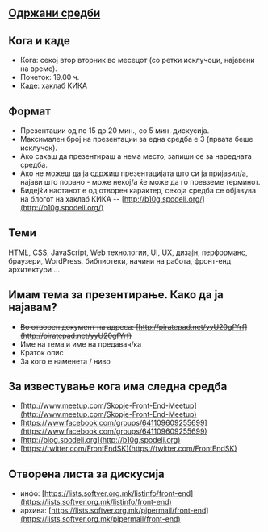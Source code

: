 ## [Одржани средби](held-meetups.md)

## Кога и каде

- Кога: секој втор вторник во месецот (со ретки исклучоци, најавени на време).
- Почеток: 19.00 ч.
- Каде: [хаклаб КИКА](https://www.openstreetmap.org/?mlat=41.99856&mlon=21.42485#map=19/41.99856/21.42485)

## Формат

- Презентации од по 15 до 20 мин., со 5 мин. дискусија.
- Максимален број на презентации за една средба е 3 (првата беше исклучок).
- Ако сакаш да презентираш а нема место, запиши се за наредната средба.
- Ако не можеш да ја одржиш презентацијата што си ја пријавил/а, најави што порано - може некој/а ќе може да го превземе терминот.
- Бидејќи настанот е од отворен карактер, секоја средба се објавува на блогот на хаклаб КИКА -- [http://b10g.spodeli.org/](http://b10g.spodeli.org/)

## Теми

HTML, CSS, JavaScript, Web технологии, UI, UX, дизајн, перформанс, браузери, WordPress, библиотеки, начини на работа, фронт-енд архитектури ...

## Имам тема за презентирање. Како да ја најавам?

- ~~Во отворен документ на адреса: [http://piratepad.net/yyU20gfYrf](http://piratepad.net/yyU20gfYrf)~~
- Име на тема и име на предавач/ка
- Краток опис
- За кого е наменета / ниво

## За известување кога има следна средба

- [http://www.meetup.com/Skopje-Front-End-Meetup](http://www.meetup.com/Skopje-Front-End-Meetup)
- [https://www.facebook.com/groups/641109609255699](https://www.facebook.com/groups/641109609255699)
- [http://blog.spodeli.org](http://b10g.spodeli.org)
- [https://twitter.com/FrontEndSK](https://twitter.com/FrontEndSK)

## Отворена листа за дискусија

- инфо: [https://lists.softver.org.mk/listinfo/front-end](https://lists.softver.org.mk/listinfo/front-end)
- архива: [https://lists.softver.org.mk/pipermail/front-end](https://lists.softver.org.mk/pipermail/front-end)
